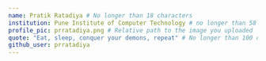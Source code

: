 ```yaml
---
name: Pratik Ratadiya # No longer than 18 characters
institution: Pune Institute of Computer Technology # no longer than 58 characters
profile_pic: prratadiya.png # Relative path to the image you uploaded
quote: "Eat, sleep, conquer your demons, repeat" # No longer than 100 characters
github_user: prratadiya
---
```

